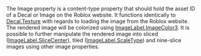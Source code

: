 The Image property is a content-type property that should hold the asset ID of a Decal or Image on the Roblox website. It functions identically to [Decal.Texture](https://developer.roblox.com/en-us/api-reference/property/Decal/Texture) with regards to loading the image from the Roblox website. The rendered image will be colorized using [ImageLabel.ImageColor3](https://developer.roblox.com/en-us/api-reference/property/ImageLabel/ImageColor3). It is possible to further manipulate the rendered image into sliced ([ImageLabel.SliceCenter](https://developer.roblox.com/en-us/api-reference/property/ImageLabel/SliceCenter)), tiled ([ImageLabel.ScaleType](https://developer.roblox.com/en-us/api-reference/property/ImageLabel/ScaleType)) and nine-slice images using other image properties.